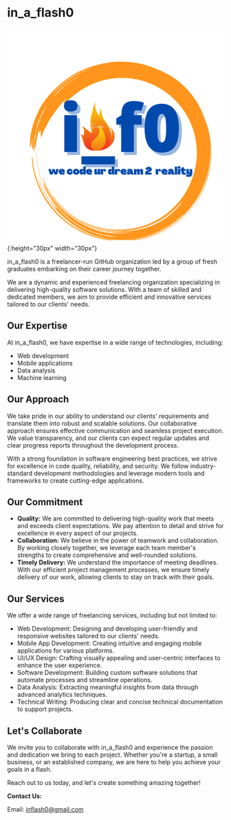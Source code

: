 # in_a_flash0

![in_a_flash0 Logo](img/if0.png){:height="30px" width="30px"}

in_a_flash0 is a freelancer-run GitHub organization led by a group of fresh graduates embarking on their career journey together.

We are a dynamic and experienced freelancing organization specializing in delivering high-quality software solutions. With a team of skilled and dedicated members, we aim to provide efficient and innovative services tailored to our clients' needs.

## Our Expertise

At in_a_flash0, we have expertise in a wide range of technologies, including:

- Web development
- Mobile applications
- Data analysis
- Machine learning

## Our Approach

We take pride in our ability to understand our clients' requirements and translate them into robust and scalable solutions. Our collaborative approach ensures effective communication and seamless project execution. We value transparency, and our clients can expect regular updates and clear progress reports throughout the development process.

With a strong foundation in software engineering best practices, we strive for excellence in code quality, reliability, and security. We follow industry-standard development methodologies and leverage modern tools and frameworks to create cutting-edge applications.

## Our Commitment

- **Quality:** We are committed to delivering high-quality work that meets and exceeds client expectations. We pay attention to detail and strive for excellence in every aspect of our projects.
- **Collaboration:** We believe in the power of teamwork and collaboration. By working closely together, we leverage each team member's strengths to create comprehensive and well-rounded solutions.
- **Timely Delivery:** We understand the importance of meeting deadlines. With our efficient project management processes, we ensure timely delivery of our work, allowing clients to stay on track with their goals.

## Our Services

We offer a wide range of freelancing services, including but not limited to:

- Web Development: Designing and developing user-friendly and responsive websites tailored to our clients' needs.
- Mobile App Development: Creating intuitive and engaging mobile applications for various platforms.
- UI/UX Design: Crafting visually appealing and user-centric interfaces to enhance the user experience.
- Software Development: Building custom software solutions that automate processes and streamline operations.
- Data Analysis: Extracting meaningful insights from data through advanced analytics techniques.
- Technical Writing: Producing clear and concise technical documentation to support projects.

## Let's Collaborate

We invite you to collaborate with in_a_flash0 and experience the passion and dedication we bring to each project. Whether you're a startup, a small business, or an established company, we are here to help you achieve your goals in a flash.

Reach out to us today, and let's create something amazing together!

**Contact Us:**

Email: inflash0@gmail.com
